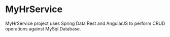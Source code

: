 # MyHrService
MyHrService project uses Spring Data Rest and AngularJS to perform CRUD operations against MySql Database.

